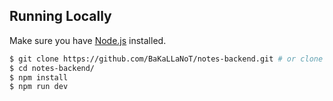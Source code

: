 ## Running Locally

Make sure you have [Node.js](http://nodejs.org/) installed.

```sh
$ git clone https://github.com/BaKaLLaNoT/notes-backend.git # or clone your own fork
$ cd notes-backend/
$ npm install
$ npm run dev
```
